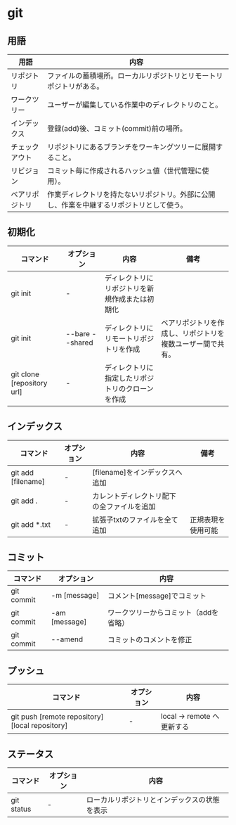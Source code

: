 # git
## 用語
|      用語      |                                           内容                                           |
| -------------- | ---------------------------------------------------------------------------------------- |
| リポジトリ     | ファイルの蓄積場所。ローカルリポジトリとリモートリポジトリがある。                       |
| ワークツリー   | ユーザーが編集している作業中のディレクトリのこと。                                       |
| インデックス   | 登録(add)後、コミット(commit)前の場所。                                                  |
| チェックアウト | リポジトリにあるブランチをワーキングツリーに展開すること。                               |
| リビジョン     | コミット毎に作成されるハッシュ値（世代管理に使用）。                                     |
| ベアリポジトリ | 作業ディレクトリを持たないリポジトリ。外部に公開し、作業を中継するリポジトリとして使う。 |

## 初期化
|          コマンド          |   オプション    |                       内容                       |                            備考                            |
| -------------------------- | --------------- | ------------------------------------------------ | ---------------------------------------------------------- |
| git init                   | -               | ディレクトリにリポジトリを新規作成または初期化   |                                                            |
| git init                   | --bare --shared | ディレクトリにリモートリポジトリを作成           | ベアリポジトリを作成し、リポジトリを複数ユーザー間で共有。 |
| git clone [repository url] | -               | ディレクトリに指定したリポジトリのクローンを作成 |                                                            |

## インデックス
|      コマンド      | オプション |                    内容                    |        備考        |
| ------------------ | ---------- | ------------------------------------------ | ------------------ |
| git add [filename] | -          | [filename]をインデックスへ追加             |                    |
| git add .          | -          | カレントディレクトリ配下の全ファイルを追加 |                    |
| git add *.txt      | -          | 拡張子txtのファイルを全て追加              | 正規表現を使用可能 |

## コミット
|  コマンド  |  オプション   |                 内容                  |
| ---------- | ------------- | ------------------------------------- |
| git commit | -m [message]  | コメント[message]でコミット           |
| git commit | -am [message] | ワークツリーからコミット（addを省略） |
| git commit | --amend       | コミットのコメントを修正              |

## プッシュ
|                    コマンド                     | オプション |            内容            |
| ----------------------------------------------- | ---------- | -------------------------- |
| git push [remote repository] [local repository] | -          | local -> remote へ更新する |

## ステータス
|  コマンド  | オプション |                     内容                     |
| ---------- | ---------- | -------------------------------------------- |
| git status | -          | ローカルリポジトリとインデックスの状態を表示 |